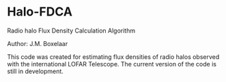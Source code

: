 # Halo-FDCA
Radio halo Flux Density Calculation Algorithm 

Author: J.M. Boxelaar

This code was created for estimating flux densities of radio halos observed with the international LOFAR Telescope.
The current version of the code is still in development. 
